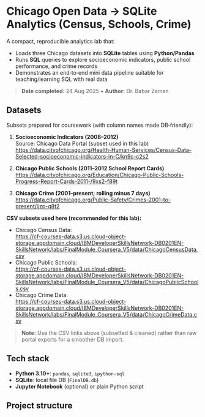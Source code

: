 # Chicago Open Data → SQLite Analytics (Census, Schools, Crime)

A compact, reproducible analytics lab that:
- Loads three Chicago datasets into **SQLite** tables using **Python/Pandas**
- Runs **SQL** queries to explore socioeconomic indicators, public school performance, and crime records
- Demonstrates an end‑to‑end mini data pipeline suitable for teaching/learning SQL with real data

> **Date completed:** 24 Aug 2025 • **Author:** Dr. Babar Zaman

## Datasets
Subsets prepared for coursework (with column names made DB‑friendly):

1. **Socioeconomic Indicators (2008–2012)**  
   Source: Chicago Data Portal (subset used in this lab)  
   https://data.cityofchicago.org/Health-Human-Services/Census-Data-Selected-socioeconomic-indicators-in-C/kn9c-c2s2

2. **Chicago Public Schools (2011–2012 School Report Cards)**  
   https://data.cityofchicago.org/Education/Chicago-Public-Schools-Progress-Report-Cards-2011-/9xs2-f89t

3. **Chicago Crime (2001–present; rolling minus 7 days)**  
   https://data.cityofchicago.org/Public-Safety/Crimes-2001-to-present/ijzp-q8t2

**CSV subsets used here (recommended for this lab):**
- Chicago Census Data:  
  https://cf-courses-data.s3.us.cloud-object-storage.appdomain.cloud/IBMDeveloperSkillsNetwork-DB0201EN-SkillsNetwork/labs/FinalModule_Coursera_V5/data/ChicagoCensusData.csv
- Chicago Public Schools:  
  https://cf-courses-data.s3.us.cloud-object-storage.appdomain.cloud/IBMDeveloperSkillsNetwork-DB0201EN-SkillsNetwork/labs/FinalModule_Coursera_V5/data/ChicagoPublicSchools.csv
- Chicago Crime Data:  
  https://cf-courses-data.s3.us.cloud-object-storage.appdomain.cloud/IBMDeveloperSkillsNetwork-DB0201EN-SkillsNetwork/labs/FinalModule_Coursera_V5/data/ChicagoCrimeData.csv

> **Note:** Use the CSV links above (subsetted & cleaned) rather than raw portal exports for a smoother DB import.

## Tech stack
- **Python 3.10+**: `pandas`, `sqlite3`, `ipython-sql`
- **SQLite**: local file DB (`FinalDB.db`)
- **Jupyter Notebook** (optional) or plain Python script

## Project structure

